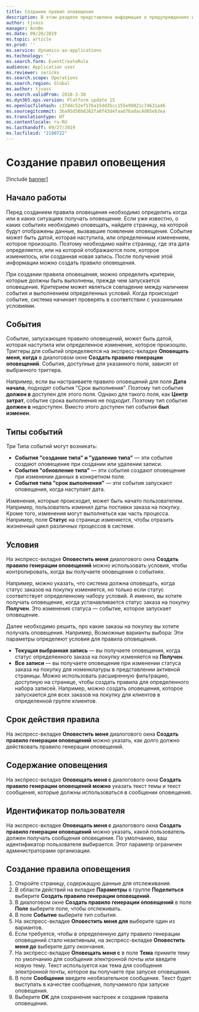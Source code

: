```yaml
---
title: Создание правил оповещения
description: В этом разделе представлена информация о предупреждениях и объясняется, как создать правило генерации оповещений, чтобы получать уведомления о событиях, таких как наступление даты или определенного изменения.
author: tjvass
manager: AnnBe
ms.date: 09/20/2019
ms.topic: article
ms.prod: ''
ms.service: dynamics-ax-applications
ms.technology: ''
ms.search.form: EventCreateRule
audience: Application user
ms.reviewer: sericks
ms.search.scope: Operations
ms.search.region: Global
ms.author: tjvass
ms.search.validFrom: 2018-3-30
ms.dyn365.ops.version: Platform update 15
ms.openlocfilehash: c37ddc52ef576a15dd35cc155e99821c74631a46
ms.sourcegitcommit: 3ba95d50b8262fa0f43d4faad76adac4d05eb3ea
ms.translationtype: HT
ms.contentlocale: ru-RU
ms.lasthandoff: 09/27/2019
ms.locfileid: "2180722"
---
```

# <a name="create-alert-rules"></a>Создание правил оповещения

[!include [banner](../includes/banner.md)]

## <a name="getting-started"></a>Начало работы

Перед созданием правила оповещения необходимо определить когда или в каких ситуациях получать оповещение. Если уже известно, о каких событиях необходимо оповещать, найдите страницу, на которой будут отображены данные, вызвавшие появление оповещения. Событие может быть датой, которая наступила, или определенным изменением, которое произошло. Поэтому необходимо найти страницу, где эта дата определяется, или на которой отображаются поле, которое изменилось, или созданная новая запись. После получения этой информации можно создать правило оповещения.

При создании правила оповещения, можно определить критерии, которые должны быть выполнены, прежде чем запускается оповещение. Критерием может являться совпадение между наличием события и выполнением определенных условий. Когда происходит событие, система начинает проверять в соответствии с указанными условиями.

## <a name="events"></a>События

Событие, запускающее правило оповещений, может быть датой, которая наступила или определенное изменение, которое произошло. Триггеры для событий определяются на экспресс-вкладке **Оповещать меня, когда** в диалоговом окне **Создать правило генерации оповещений**. События, доступные для указанного поля, зависят от выбранного триггера.

Например, если вы настраиваете правило оповещений для поля **Дата начала**, подходят события "Срок выполнения". Поэтому тип события **должен в** доступен для этого поля. Однако для такого поля, как **Центр затрат**, событие срока выполнения не подходит. Поэтому тип события **должен в** недоступен. Вместо этого доступен тип события **был изменен**.

## <a name="event-types"></a>Типы событий

Три Типа событий могут возникать:

- **События "создание типа" и "удаление типа"** — эти события создают оповещение при создании или удалении записи.
- **События "обновление типа"** — эти события создают оповещение при изменении данных в конкретном поле.
- **События типа "срок выполнения"** — эти события запускают оповещения, когда наступает дата.
    
Изменения, которые происходит, может быть начато пользователем. Например, пользователь изменил даты поставки заказа на покупку. Кроме того, изменения могут выполняться как часть процесса. Например, поле **Статус** на странице изменяется, чтобы отразить жизненный цикл различных процессов в системе.

## <a name="conditions"></a>Условия

На экспресс-вкладке **Оповестить меня** диалогового окна **Создать правило генерации оповещений** можно использовать условия, чтобы контролировать, когда вы получаете оповещения о событиях.

Например, можно указать, что система должна оповещать, когда статус заказов на покупку изменяется, но только если статус соответствует определенному набору условий. А именно, вы хотите получать оповещение, когда устанавливается статус заказа на покупку **Получен**. Это изменения статуса — событие, которое запускает оповещение.

Далее необходимо решить, про какие заказы на покупку вы хотите получать оповещения. Например, Возможные варианты выбора: Эти параметры определяют условия для правила оповещения.

- **Текущая выбранная запись** — вы получаете оповещения, когда статус определенного заказа на покупку изменяется на **Получен**.
- **Все записи** — вы получаете оповещение при изменении статуса заказа на покупку для номенклатуры в представлении активной страницы. Можно использовать расширенную фильтрацию, доступную на странице, чтобы создать правила для определенного набора записей. Например, можно создать оповещения, которое запускается для всех заказов на покупку для клиентов в определенной группе клиентов.
    
## <a name="expiry-of-rule"></a>Срок действия правила

На экспресс-вкладке **Оповестить меня** диалогового окна **Создать правило генерации оповещений** можно указать, как долго должно действовать правило генерации оповещений.

## <a name="alert-contents"></a>Содержание оповещения

На экспресс-вкладке **Оповещать меня с** диалогового окна **Создать правило генерации оповещений можно** указать текст темы и текст сообщения, которые должны использоваться в сообщении оповещения.

## <a name="user-id"></a>Идентификатор пользователя

На экспресс-вкладке **Оповещать меня с** диалогового окна **Создать правило генерации оповещений** можно указать, какой пользователь должен получать сообщения оповещения. По умолчанию, ваш идентификатор пользователя выбирается. Этот параметр ограничен администраторами организации.

## <a name="create-an-alert-rule"></a>Создание правила оповещения

1. Откройте страницу, содержащую данные для отслеживания.
2. В области действий на вкладке **Параметры** в группе **Поделиться** выберите **Создать правило генерации оповещений**.
3. В диалоговом окне **Создать правило генерации оповещений** в поле **Поле** выберите поле, чтобы отслеживать.
4. В поле **Событие** выберите тип события.
5. На экспресс-вкладке **Оповестить меня для** выберите один из вариантов.
6. Если требуется, чтобы в определенную дату правило генерации оповещений стало неактивным, на экспресс-вкладке **Оповестить меня до** выберите дату окончания.
7. На экспресс-вкладке **Оповещать меня с** в поле **Тема** примите тему по умолчанию для сообщения электронной почты или введите новую тему. Текст используется как тема для сообщения электронной почты, которое вы получаете при запуске оповещения.
8. В поле **Сообщение** введите необязательное сообщение. Текст будет выступать в качестве сообщения, получаемого при запуске оповещения.
9. Выберите **ОК** для сохранения настроек и создания правила оповещения.
